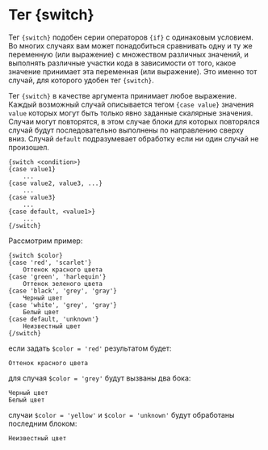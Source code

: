 Тег {switch}
============

Тег `{switch}` подобен серии операторов `{if}` с одинаковым условием.
Во многих случаях вам может понадобиться сравнивать одну и ту же переменную (или выражение) с множеством различных значений,
и выполнять различные участки кода в зависимости от того, какое значение принимает эта переменная (или выражение).
Это именно тот случай, для которого удобен тег `{switch}`.

Тег `{switch}` в качестве аргумента принимает любое выражение.
Каждый возможный случай описывается тегом `{case value}` значения `value` которых могут быть только явно заданные скалярные значения.
Случаи могут повторятся, в этом случае блоки для которых повторялся случай будут последовательно выполнены по направлению сверху вниз.
Случай `default` подразумевает обработку если ни один случай не произошел.

```smarty
{switch <condition>}
{case value1}
    ...
{case value2, value3, ...}
    ...
{case value3}
    ...
{case default, <value1>}
    ...
{/switch}
```

Рассмотрим пример:

```smarty
{switch $color}
{case 'red', 'scarlet'}
    Оттенок красного цвета
{case 'green', 'harlequin'}
    Оттенок зеленого цвета
{case 'black', 'grey', 'gray'}
    Черный цвет
{case 'white', 'grey', 'gray'}
    Белый цвет
{case default, 'unknown'}
    Неизвестный цвет
{/switch}
```

если задать `$color = 'red'` результатом будет:

```
Оттенок красного цвета
```

для случая `$color = 'grey'` будут вызваны два бока:

```
Черный цвет
Белый цвет
```

случаи `$color = 'yellow'` и `$color = 'unknown'` будут обработаны последним блоком:

```
Неизвестный цвет
```